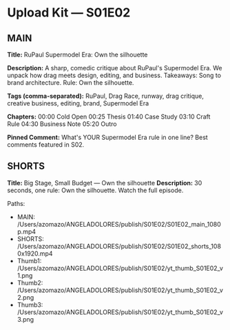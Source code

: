 # Upload Kit — S01E02

## MAIN
**Title:** RuPaul Supermodel Era: Own the silhouette

**Description:**
A sharp, comedic critique about RuPaul's Supermodel Era. We unpack how drag meets design, editing, and business. Takeaways: Song to brand architecture. Rule: Own the silhouette.

**Tags (comma-separated):**
RuPaul,  Drag Race,  runway,  drag critique,  creative business,  editing,  brand,  Supermodel Era

**Chapters:**
00:00 Cold Open
00:25 Thesis
01:40 Case Study
03:10 Craft Rule
04:30 Business Note
05:20 Outro

**Pinned Comment:**
What's YOUR Supermodel Era rule in one line? Best comments featured in S02.

## SHORTS
**Title:** Big Stage, Small Budget — Own the silhouette
**Description:**
30 seconds, one rule: Own the silhouette. Watch the full episode.

Paths:
- MAIN:   /Users/azomazo/ANGELADOLORES/publish/S01E02/S01E02_main_1080p.mp4
- SHORTS: /Users/azomazo/ANGELADOLORES/publish/S01E02/S01E02_shorts_1080x1920.mp4
- Thumb1: /Users/azomazo/ANGELADOLORES/publish/S01E02/yt_thumb_S01E02_v1.png
- Thumb2: /Users/azomazo/ANGELADOLORES/publish/S01E02/yt_thumb_S01E02_v2.png
- Thumb3: /Users/azomazo/ANGELADOLORES/publish/S01E02/yt_thumb_S01E02_v3.png
